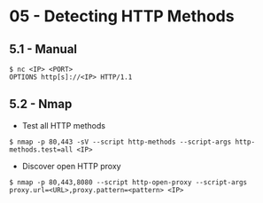 # 05 - Detecting HTTP Methods

## 5.1 - Manual

```
$ nc <IP> <PORT>
OPTIONS http[s]://<IP> HTTP/1.1
```

## 5.2 - Nmap

- Test all HTTP methods

`$ nmap -p 80,443 -sV --script http-methods --script-args http-methods.test=all <IP>`

- Discover open HTTP proxy

`$ nmap -p 80,443,8080 --script http-open-proxy --script-args proxy.url=<URL>,proxy.pattern=<pattern> <IP>`